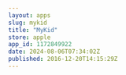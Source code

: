 ```yaml
---
layout: apps
slug: mykid
title: "MyKid"
store: apple
app_id: 1172849922
date: 2024-08-06T07:34:02Z
published: 2016-12-20T14:15:29Z
---
```


